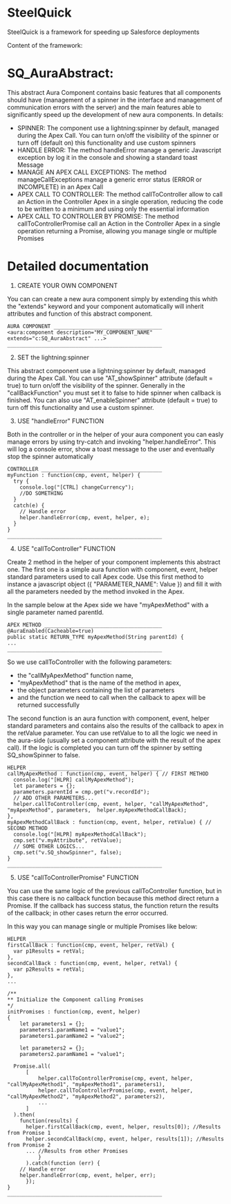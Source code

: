 # SteelQuick
SteelQuick is a framework for speeding up Salesforce deployments

Content of the framework:

# SQ_AuraAbstract:
This abstract Aura Component contains basic features that all components should have (management of a spinner in the interface and management of communication errors with the server) and the main features able to significantly speed up the development of new aura components. In details:
- SPINNER:
  The component use a lightning:spinner by default, managed during the Apex Call.
  You can turn on/off the visibility of the spinner or turn off (default on) this functionality and use custom spinners
- HANDLE ERROR:
  The method handleError manage a generic Javascript exception by log it in the console and showing a standard toast Message
- MANAGE AN APEX CALL EXCEPTIONS:
  The method manageCallExceptions manage a generic error status (ERROR or INCOMPLETE) in an Apex Call
- APEX CALL TO CONTROLLER:
  The method callToController allow to call an Action in the Controller Apex in a single operation, reducing the code to be written to a minimum and using only the essential information
- APEX CALL TO CONTROLLER BY PROMISE:
  The method callToControllerPromise call an Action in the Controller Apex in a single operation returning a Promise, allowing you manage single or multiple Promises
  
  
# Detailed documentation
  1. CREATE YOUR OWN COMPONENT

  You can can create a new aura component simply by extending this whith the "extends" keyword and your component automatically will inherit attributes and function of this abstract component.
    
    
    AURA COMPONENT ___________________________________
    <aura:component description="MY_COMPONENT_NAME" extends="c:SQ_AuraAbstract" ...>
    __________________________________________________
    
  2. SET the lightning:spinner

  This abstract component use a lightning:spinner by default, managed during the Apex Call. You can use "AT_showSpinner" attribute (default = true) to turn on/off the visibility of the spinner. Generally in the "callBackFunction" you must set it to false to hide spinner when callback is finished. You can also use "AT_enableSpinner" attribute (default = true) to turn off this functionality and use a custom spinner.
    
  3. USE "handleError" FUNCTION
  
  Both in the controller or in the helper of your aura component you can easly manage errors by using try-catch and invoking "helper.handleError". This will log a console error, show a toast message to the user and eventually stop the spinner automatically

    CONTROLLER _______________________________________
    myFunction : function(cmp, event, helper) {
      try {
        console.log("[CTRL] changeCurrency");
        //DO SOMETHING
      }
      catch(e) {
        // Handle error
        helper.handleError(cmp, event, helper, e);
      }
    }
    __________________________________________________
    
  4. USE "callToController" FUNCTION

  Create 2 method in the helper of your component implements this abstract one. The first one is a simple aura function with component, event, helper standard parameters used to call Apex code. Use this first method to instance a javascript object ({ "PARAMETER_NAME": Value }) and fill it with all the parameters needed by the method invoked in the Apex.

  In the sample below at the Apex side we have "myApexMethod" with a single parameter named parentId.
  
    APEX METHOD ______________________________________
    @AuraEnabled(Cacheable=true)
    public static RETURN_TYPE myApexMethod(String parentId) {
    ...
    __________________________________________________
  
  So we use callToController with the following parameters:

  - the "callMyApexMethod" function name,
  - "myApexMethod" that is the name of the method in apex,
  - the object parameters containing the list of parameters
  - and the function we need to call when the callback to apex will be returned successfully

  The second function is an aura function with component, event, helper standard parameters and contains also the results of the callback to apex in the retValue parameter. You can use retValue to to all the logic we need in the aura-side (usually set a component attribute with the result of the apex call).
  If the logic is completed you can turn off the spinner by setting SQ_showSpinner to false.

    HELPER ___________________________________________
    callMyApexMethod : function(cmp, event, helper) { // FIRST METHOD
      console.log("[HLPR] callMyApexMethod");
      let parameters = {};
      parameters.parentId = cmp.get("v.recordId");
      // ADD OTHER PARAMETERS...
      helper.callToController(cmp, event, helper, "callMyApexMethod", "myApexMethod", parameters,  helper.myApexMethodCallBack);
    },
    myApexMethodCallBack : function(cmp, event, helper, retValue) { // SECOND METHOD
      console.log("[HLPR] myApexMethodCallBack");
      cmp.set("v.myAttribute", retValue);
      // SOME OTHER LOGICS...
      cmp.set("v.SQ_showSpinner", false);
    }
    __________________________________________________

  5. USE "callToControllerPromise" FUNCTION

  You can use the same logic of the previous callToController function, but in this case there is no callback function because this method direct return a Promise. If the callback has success status, the function return the results of the callback; in other cases return the error occurred.

  In this way you can manage single or multiple Promises like below:

    HELPER ___________________________________________
    firstCallBack : function(cmp, event, helper, retVal) {
      var p1Results = retVal;
    },
    secondCallBack : function(cmp, event, helper, retVal) {
      var p2Results = retVal;
    },
    ...

    /**
    ** Initialize the Component calling Promises
    */
    initPromises : function(cmp, event, helper)
    {
        let parameters1 = {};
        parameters1.paramName1 = "value1";
        parameters1.paramName2 = "value2";

        let parameters2 = {};
        parameters2.paramName1 = "value1";

      Promise.all(
          [
              helper.callToControllerPromise(cmp, event, helper, "callMyApexMethod1", "myApexMethod1", parameters1),
              helper.callToControllerPromise(cmp, event, helper, "callMyApexMethod2", "myApexMethod2", parameters2),
              ...
          ]
      ).then(
        function(results) {
          helper.firstCallBack(cmp, event, helper, results[0]); //Results from Promise 1
          helper.secondCallBack(cmp, event, helper, results[1]); //Results from Promise 2
          ... //Results from other Promises
              }
          ).catch(function (err) {
        // Handle error
        helper.handleError(cmp, event, helper, err);
          });
    }
    __________________________________________________
